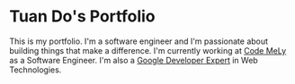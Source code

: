 # Tuan Do's Portfolio
This is my portfolio. I'm a software engineer and I'm passionate about building things that make a difference. I'm currently working at [Code MeLy](https://www.facebook.com/code.mely/) as a Software Engineer. I'm also a [Google Developer Expert](https://developers.google.com/community/experts/directory/profile/profile-tuan_do) in Web Technologies.
